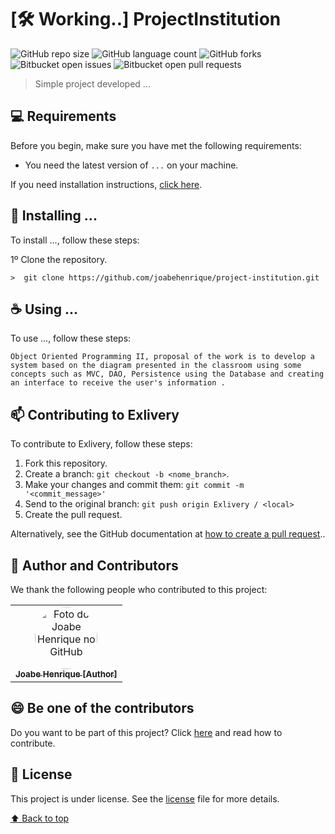 # [:hammer_and_wrench: Working..] ProjectInstitution

![GitHub repo size](https://img.shields.io/github/repo-size/joabehenrique/project-institution?style=flat)
![GitHub language count](https://img.shields.io/github/languages/count/joabehenrique/project-institution?style=flat)
![GitHub forks](https://img.shields.io/github/forks/joabehenrique/project-institution?style=flat)
![Bitbucket open issues](https://img.shields.io/bitbucket/issues/joabehenrique/project-institution?style=flat)
![Bitbucket open pull requests](https://img.shields.io/bitbucket/pr-raw/joabehenrique/project-institution?style=flat)

> Simple project developed ...

## 💻 Requirements

Before you begin, make sure you have met the following requirements:

- You need the latest version of `...` on your machine.

If you need installation instructions, [click here]("...").

## 🚀 Installing ...

To install ..., follow these steps:

1º Clone the repository.

```
>  git clone https://github.com/joabehenrique/project-institution.git
```

## ☕ Using ...

To use ..., follow these steps:

```
Object Oriented Programming II, proposal of the work is to develop a system based on the diagram presented in the classroom using some concepts such as MVC, DAO, Persistence using the Database and creating an interface to receive the user's information .
```

## 📫 Contributing to Exlivery

To contribute to Exlivery, follow these steps:

1. Fork this repository.
2. Create a branch: `git checkout -b <nome_branch>`.
3. Make your changes and commit them: `git commit -m '<commit_message>'`
4. Send to the original branch: `git push origin Exlivery / <local>`
5. Create the pull request.

Alternatively, see the GitHub documentation at [how to create a pull request](https://help.github.com/en/github/collaborating-with-issues-and-pull-requests/creating-a-pull-request)..

## 🤝 Author and Contributors

We thank the following people who contributed to this project:

<table>
  <tr>
    <td align="center">
      <a href="https://github.com/joabehenrique">
        <img src="https://avatars3.githubusercontent.com/u/64988299" width="100px" style="border-radius: 90px" alt="Foto do Joabe Henrique no GitHub"/><br>
        <sub>
          <b>Joabe Henrique [Author]</b>
        </sub>
      </a>
    </td>
  </tr>
</table>

## 😄 Be one of the contributors<br>

Do you want to be part of this project? Click [here](https://github.com/joabehenrique/project-institution/blob/main/CONTRIBUTING.md) and read how to contribute.

## 📝 License

This project is under license. See the [license](https://github.com/joabehenrique/project-institution/blob/main/LICENSE.md) file for more details.

[⬆ Back to top](#ProjectInstitution)<br>
